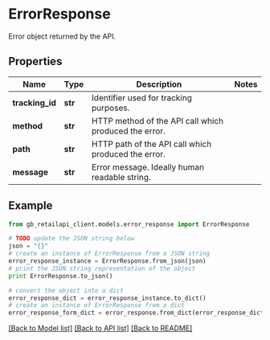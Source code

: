 # ErrorResponse

Error object returned by the API.

## Properties
Name | Type | Description | Notes
------------ | ------------- | ------------- | -------------
**tracking_id** | **str** | Identifier used for tracking purposes. | 
**method** | **str** | HTTP method of the API call which produced the error. | 
**path** | **str** | HTTP path of the API call which produced the error. | 
**message** | **str** | Error message. Ideally human readable string. | 

## Example

```python
from gb_retailapi_client.models.error_response import ErrorResponse

# TODO update the JSON string below
json = "{}"
# create an instance of ErrorResponse from a JSON string
error_response_instance = ErrorResponse.from_json(json)
# print the JSON string representation of the object
print ErrorResponse.to_json()

# convert the object into a dict
error_response_dict = error_response_instance.to_dict()
# create an instance of ErrorResponse from a dict
error_response_form_dict = error_response.from_dict(error_response_dict)
```
[[Back to Model list]](../README.md#documentation-for-models) [[Back to API list]](../README.md#documentation-for-api-endpoints) [[Back to README]](../README.md)



